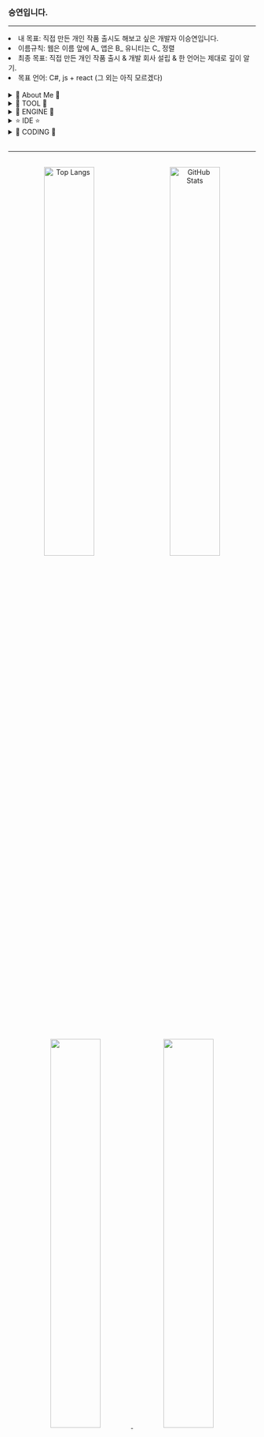 <body>
<h3>승연입니다.</h3>
<hr>
<li> 내 목표: 직접 만든 개인 작품 출시도 해보고 싶은 개발자 이승연입니다.</li>
<li> 이름규칙: 웹은 이름 앞에 A_ 앱은 B_ 유니티는 C_ 정렬</li>
<li> 최종 목표: 직접 만든 개인 작품 출시 & 개발 회사 설립 & 한 언어는 제대로 깊이 알기.</li>
<li> 목표 언어: C#, js + react (그 외는 아직 모르겠다)</li>
<br>
<details>
<summary>
  🧸 About Me 🧸
</summary>
<a href="https://blog.naver.com/catoo_4" target="_blank"><img src="https://img.shields.io/badge/BLOG(Daily)-03C75A?style=flat-square&logo=Naver&logoColor=white"></a>
<a href="https://velog.io/@seungyeon04" target="_blank"><img src="https://img.shields.io/badge/BLOG(Study2)-999111?style=flat-square&logo=velog&logoColor=white"></a><br>
<a href="https://purple-tail-e77.notion.site/b3a4e9bf905f4ed28251a383aec9d9e3?pvs=74"><img src="https://img.shields.io/badge/notion(X)-000000?style=flat-square&logo=notion&logoColor=white"></a>
<a href="https://www.instagram.com/druiddroing"><img src="https://img.shields.io/badge/Instagram-E4405F?style=flat-square&logo=Instagram&logoColor=white"/></a>

</details>

<details>
<summary>
  🔧 TOOL 🔧 
</summary>
<img src="https://img.shields.io/badge/Xshell-0033A0?style=flat-square&logo=Xshell&logoColor=white">
<img src="https://img.shields.io/badge/VirtualBox-183A61?style=flat-square&logo=VirtualBox&logoColor=white">
<img src="https://img.shields.io/badge/Linux-FCC624?style=flat-square&logo=Linux&logoColor=black">
<img src="https://img.shields.io/badge/Ubuntu-E95420?style=flat-square&logo=Ubuntu&logoColor=white">
</details>

<details>
<summary>
 🚀 ENGINE 🚀
</summary>
<img src="https://img.shields.io/badge/unity-%23000000.svg?style=flat-square&logo=unity&logoColor=white"> </a><br>
</details>

<details>
<summary>
⭐️ IDE ⭐️
</summary>
<img src="https://img.shields.io/badge/Visual Studio-5C2D91?style=flat-square&logo=Visual Studio&logoColor=white"/>
<img src="https://img.shields.io/badge/Visual Studio Code-007ACC?style=flat-square&logo=Visual Studio Code&logoColor=white"/><br>
</details>

<details>
<summary>
🌈 CODING 🌈
</summary>
<img src="https://img.shields.io/badge/C%23-%23239120?style=flat-square&logo=csharp&logoColor=white"/>

<div>
<span style="background-color: red;"> 
  <img src="https://github.com/user-attachments/assets/9e568ec8-0a3c-4b86-b7c4-a072601909e6" style=" width: 15px;"/>
  C#
</span>
</div>

  
<img src="https://img.shields.io/badge/C-A8B9CC?style=flat-square&logo=C&logoColor=white"/>
<image src="https://img.shields.io/badge/html5-E34F26?style=flat-square&logo=html5&logoColor=white">
<img src="https://img.shields.io/badge/css-1572B6?style=flat-square&logo=css3&logoColor=white">

</details>

<br>
<hr>
<br>

<div align="center">
  <img src="https://github-readme-stats.vercel.app/api/top-langs/?username=SeungYeon04&layout=donut" alt="Top Langs" style="width: 45%; margin-right: 5%;" />
  <img src="https://github-readme-stats.vercel.app/api?username=SeungYeon04&show_icons=true" alt="GitHub Stats" style="width: 45%;" />
</div>

<br>

<div align="center">
<a href="https://github.com/devxb/gitanimals">
  <img src="https://render.gitanimals.org/farms/{SeungYeon04}" style="width: 45%";/>
</a>
  <a href="https://github.com/devxb/gitanimals" >
  <img src="https://render.gitanimals.org/farms/{SeungYeon04}"; style="width: 45%"/>
</a>
</div>

</body>
